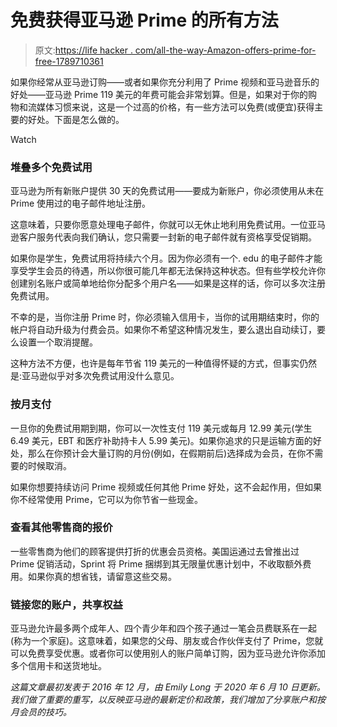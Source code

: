 # 免费获得亚马逊 Prime 的所有方法

> 原文:[https://life hacker . com/all-the-way-Amazon-offers-prime-for-free-1789710361](https://lifehacker.com/all-the-ways-amazon-offers-prime-for-free-1789710361)

如果你经常从亚马逊订购——或者如果你充分利用了 Prime 视频和亚马逊音乐的好处——亚马逊 Prime 119 美元的年费可能会非常划算。但是，如果对于你的购物和流媒体习惯来说，这是一个过高的价格，有一些方法可以免费(或便宜)获得主要的好处。下面是怎么做的。

Watch

### **堆叠多个免费试用**

亚马逊为所有新账户提供 30 天的免费试用——要成为新账户，你必须使用从未在 Prime 使用过的电子邮件地址注册。

这意味着，只要你愿意处理电子邮件，你就可以无休止地利用免费试用。一位亚马逊客户服务代表向我们确认，您只需要一封新的电子邮件就有资格享受促销期。

如果你是学生，免费试用将持续六个月。因为你必须有一个. edu 的电子邮件才能享受学生会员的待遇，所以你很可能几年都无法保持这种状态。但有些学校允许你创建别名账户或简单地给你分配多个用户名——如果是这样的话，你可以多次注册免费试用。

不幸的是，当你注册 Prime 时，你必须输入信用卡，当你的试用期结束时，你的帐户将自动升级为付费会员。如果你不希望这种情况发生，要么退出自动续订，要么设置一个取消提醒。

这种方法不方便，也许是每年节省 119 美元的一种值得怀疑的方式，但事实仍然是:亚马逊似乎对多次免费试用没什么意见。

### **按月支付**

一旦你的免费试用期到期，你可以一次性支付 119 美元或每月 12.99 美元(学生 6.49 美元，EBT 和医疗补助持卡人 5.99 美元)。如果你追求的只是运输方面的好处，那么在你预计会大量订购的月份(例如，在假期前后)选择成为会员，在你不需要的时候取消。

如果你想要持续访问 Prime 视频或任何其他 Prime 好处，这不会起作用，但如果你不经常使用 Prime，它可以为你节省一些现金。

### **查看其他零售商的报价**

一些零售商为他们的顾客提供打折的优惠会员资格。美国运通过去曾推出过 Prime 促销活动，Sprint 将 Prime 捆绑到其无限量优惠计划中，不收取额外费用。如果你真的想省钱，请留意这些交易。

### **链接您的账户，共享权益**

亚马逊允许最多两个成年人、四个青少年和四个孩子通过一笔会员费联系在一起(称为一个家庭)。这意味着，如果您的父母、朋友或合作伙伴支付了 Prime，您就可以免费享受优惠。或者你可以使用别人的账户简单订购，因为亚马逊允许你添加多个信用卡和送货地址。

*这篇文章最初发表于 2016 年 12 月，由 Emily Long 于 2020 年 6 月 10 日更新。我们做了重要的重写，以反映亚马逊的最新定价和政策，我们增加了分享账户和按月会员的技巧。*